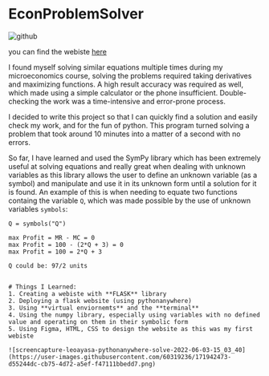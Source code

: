 # EconProblemSolver
![github](https://user-images.githubusercontent.com/60319236/171944956-2ad6ac2f-4d2f-4543-95d3-55dda11c7fcb.png)

you can find the webiste [here](https://leoayasa.pythonanywhere.com/)

I found myself solving similar equations multiple times during my microeconomics course, solving the problems required taking derivatives and maximizing functions. A high result accuracy was required as well, which made using a simple calculator or the phone insufficient. Double-checking the work was a time-intensive and error-prone process.

I decided to write this project so that I can quickly find a solution and easily check my work, and for the fun of python. This program turned solving a problem that took around 10 minutes into a matter of a second with no errors.

So far, I have learned and used the SymPy library which has been extremely useful at solving equations and really great when dealing with unknown variables as this library allows the user to define an unknown variable (as a symbol) and manipulate and use it in its unknown form until a solution for it is found. An example of this is when needing to equate two functions containg the variable `Q`, which was made possible by the use of unknown variables `symbols`:

```angular2html
Q = symbols("Q")

max Profit = MR - MC = 0
max Profit = 100 - (2*Q + 3) = 0
max Profit = 100 = 2*Q + 3

Q could be: 97/2 units


# Things I Learned:
1. Creating a webiste with **FLASK** library
2. Deploying a flask website (using pythonanywhere)
3. Using **virtual enviornemts** and the **terminal**
4. Using the numpy library, especially using variables with no defined value and operating on them in their symbolic form
5. Using Figma, HTML, CSS to design the website as this was my first webiste

![screencapture-leoayasa-pythonanywhere-solve-2022-06-03-15_03_40](https://user-images.githubusercontent.com/60319236/171942473-d55244dc-cb75-4d72-a5ef-f47111bbedd7.png)
